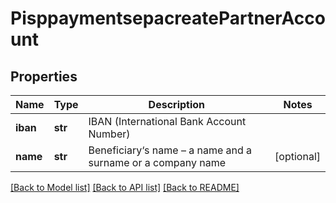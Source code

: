 # PisppaymentsepacreatePartnerAccount

## Properties
Name | Type | Description | Notes
------------ | ------------- | ------------- | -------------
**iban** | **str** | IBAN (International Bank Account Number) | 
**name** | **str** | Beneficiary‘s name – a name and a surname or a company name | [optional] 

[[Back to Model list]](../README.md#documentation-for-models) [[Back to API list]](../README.md#documentation-for-api-endpoints) [[Back to README]](../README.md)


